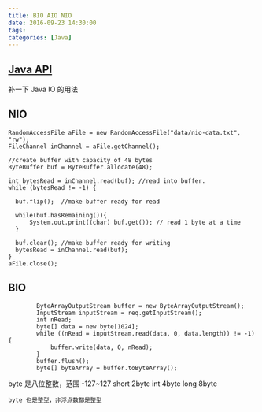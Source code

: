 ```yaml
---
title: BIO AIO NIO
date: 2016-09-23 14:30:00
tags: 
categories: [Java]
---
```


## [Java API](https://docs.oracle.com/javase/8/docs/api/java/util/Base64.Encoder.html)
补一下 Java IO 的用法
## NIO

```
RandomAccessFile aFile = new RandomAccessFile("data/nio-data.txt", "rw");
FileChannel inChannel = aFile.getChannel();

//create buffer with capacity of 48 bytes
ByteBuffer buf = ByteBuffer.allocate(48);

int bytesRead = inChannel.read(buf); //read into buffer.
while (bytesRead != -1) {

  buf.flip();  //make buffer ready for read

  while(buf.hasRemaining()){
      System.out.print((char) buf.get()); // read 1 byte at a time
  }

  buf.clear(); //make buffer ready for writing
  bytesRead = inChannel.read(buf);
}
aFile.close();
```

## BIO
```
        ByteArrayOutputStream buffer = new ByteArrayOutputStream();
        InputStream inputStream = req.getInputStream();
        int nRead;
        byte[] data = new byte[1024];
        while ((nRead = inputStream.read(data, 0, data.length)) != -1) {
            buffer.write(data, 0, nRead);
        }
        buffer.flush();
        byte[] byteArray = buffer.toByteArray();
```

byte 是八位整数，范围 -127~127
short 2byte
int 4byte
long 8byte

`byte 也是整型，非浮点数都是整型`